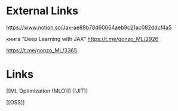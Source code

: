 
# External Links


https://www.notion.so/Jax-ae89b78d60664aeb9c21ac082ddcf4a5

книга “Deep Learning with JAX”
https://t.me/gonzo_ML/2926

https://t.me/gonzo_ML/3365

# Links

[[ML Optimization (MLO)]]
[[JIT]]

[[OSS]]